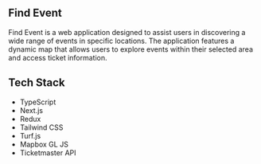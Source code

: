 ## Find Event

Find Event is a web application designed to assist users in discovering a wide range of events in specific locations. The application features a dynamic map that allows users to explore events within their selected area and access ticket information.

## Tech Stack
- TypeScript
- Next.js
- Redux
- Tailwind CSS
- Turf.js
- Mapbox GL JS
- Ticketmaster API



